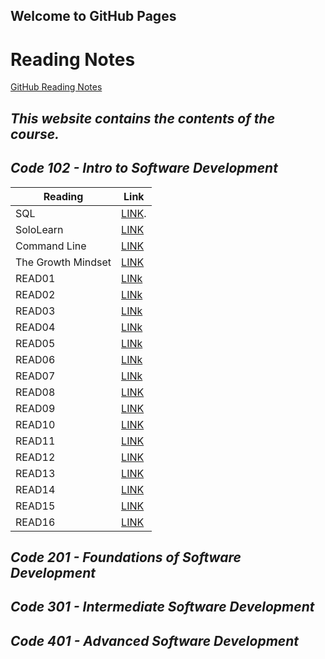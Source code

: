 ## Welcome to GitHub Pages

# **Reading Notes** 
[GitHub Reading Notes](https://github.com/hind-hb/reading_note11.github.io/blob/gh-pages/README.md)
## *This website contains the contents of the course.*
## *Code 102 - Intro to Software Development*


| Reading  | Link | 
| ------------- | ------------- |
| SQL  | [LINK](https://github.com/hind-hb/reading-notes/blob/main/sql.md).|
|SoloLearn  | [LINK](https://github.com/hind-hb/reading-notes/blob/main/SoloLearn.md)  |
| Command Line  |[LINK](https://github.com/hind-hb/reading-notes/blob/main/Command%20file.md)  |
| The Growth Mindset |[LINK](https://github.com/hind-hb/reading-notes/blob/main/The%20Growth%20Mindset.md)  |
| READ01  |[LINk](https://github.com/hind-hb/reading-notes/blob/main/Read01.md)  |
| READ02  |[LINk](https://github.com/hind-hb/reading-notes/blob/main/Read02.md)  |
| READ03  |[LINk](https://github.com/hind-hb/reading-notes/blob/main/Read03.md)  |
| READ04  |[LINk](https://github.com/hind-hb/reading-notes/blob/main/Read04.md)  |
| READ05  |[LINk](https://github.com/hind-hb/reading-notes/blob/main/Read05.md)  |
| READ06  |[LINk](https://github.com/hind-hb/reading-notes/blob/main/Read06.md)  |
| READ07  |[LINk](https://github.com/hind-hb/reading-notes/blob/main/Read07.md)  |
| READ08  |[LINK](https://github.com/hind-hb/reading-notes/blob/main/Read08.md)  |
| READ09  |[LINK](https://github.com/hind-hb/reading-notes/blob/main/Read09.md)  |
| READ10  |[LINK](https://github.com/hind-hb/reading-notes/blob/main/Read10.md)  |
| READ11  |[LINK](https://github.com/hind-hb/reading-notes/blob/main/Read11.md)  |
| READ12  |[LINK](https://github.com/hind-hb/reading-notes/blob/main/Read12.md)  |
| READ13  |[LINK](https://github.com/hind-hb/reading-notes/blob/main/Read13.md)  |
| READ14  |[LINK](https://github.com/hind-hb/reading-notes/blob/main/Read14.md)  |
| READ15  |[LINK](https://github.com/hind-hb/reading_note11.github.io/blob/gh-pages/Read15.md)  |
| READ16  |[LINK](https://github.com/hind-hb/reading_note11.github.io/blob/gh-pages/Read16.md)  |

## *Code 201 - Foundations of Software Development*

## *Code 301 - Intermediate Software Development*

## *Code 401 - Advanced Software Development*
